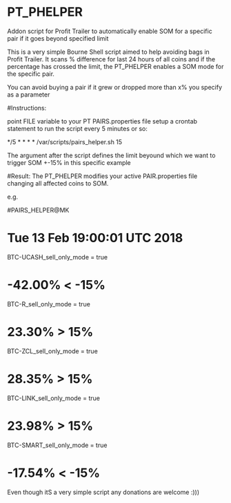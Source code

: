 # PT_PHELPER
Addon script for Profit Trailer to automatically enable SOM for a specific pair if it goes beyond specified limit


This is a very simple Bourne Shell script aimed to help avoiding bags in Profit Trailer.
It scans % difference for last 24 hours of all coins and if the percentage has crossed the limit, the PT_PHELPER
enables a SOM mode for the specific pair.

You can avoid buying a pair if it grew or dropped more than x% you specify as a parameter

#Instructions:

point FILE variable to your PT PAIRS.properties file
setup a crontab statement to run the script every 5 minutes or so:

*/5     *       *       *       * /var/scripts/pairs_helper.sh 15

The argument after the script defines the limit beyound which we want to trigger SOM +-15% in this specific example

#Result:
The PT_PHELPER modifies your active PAIR.properties file changing all affected coins to SOM.

e.g.

\#PAIRS_HELPER@MK
# Tue 13 Feb 19:00:01 UTC 2018
BTC-UCASH_sell_only_mode = true
# -42.00% < -15%
BTC-R_sell_only_mode = true
# 23.30% > 15%
BTC-ZCL_sell_only_mode = true
# 28.35% > 15%
BTC-LINK_sell_only_mode = true
# 23.98% > 15%
BTC-SMART_sell_only_mode = true
# -17.54% < -15%

Even though itS a very simple script any donations are welcome :)))

